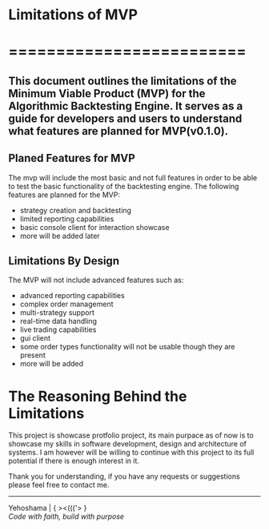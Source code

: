 ﻿# Limitations of MVP
# =========================
## This document outlines the limitations of the Minimum Viable Product (MVP) for the Algorithmic Backtesting Engine. It serves as a guide for developers and users to understand what features are planned for MVP(v0.1.0).

## Planed Features for MVP
The mvp will include the most basic and not full features in order to be able to test the basic functionality of the backtesting engine. The following features are planned for the MVP:
- strategy creation and backtesting
- limited reporting capabilities
- basic console client for interaction showcase
- more will be added later
## Limitations By Design 
The MVP will not include advanced features such as:
- advanced reporting capabilities
- complex order management
- multi-strategy support
- real-time data handling
- live trading capabilities
- gui client
- some order types functionality will not be usable though they are present
- more will be added
 # The Reasoning Behind the Limitations
 This project is showcase protfolio project, its main purpace as of now is to showcase
 my skills in software development, design and architecture of systems.
 I am however will be willing to continue with this project to its full potential if there is enough interest in it.
 
 Thank you for understanding, if you have any requests or suggestions please feel free to contact me.
 
 ---
 Yehoshama | { ><((('> }  
 *Code with faith, build with purpose*